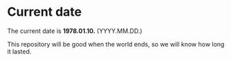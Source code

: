 # Current date

The current date is **1978.01.10.** (YYYY.MM.DD.)

This repository will be good when the world ends, so we will know how long it lasted.